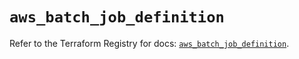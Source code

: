# `aws_batch_job_definition`

Refer to the Terraform Registry for docs: [`aws_batch_job_definition`](https://registry.terraform.io/providers/hashicorp/aws/5.83.1/docs/resources/batch_job_definition).

